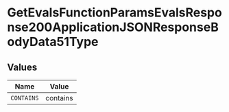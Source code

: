 # GetEvalsFunctionParamsEvalsResponse200ApplicationJSONResponseBodyData51Type


## Values

| Name       | Value      |
| ---------- | ---------- |
| `CONTAINS` | contains   |